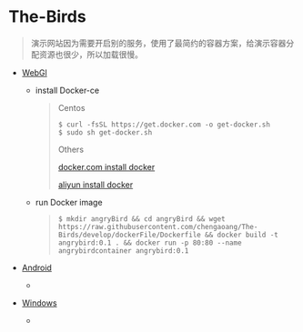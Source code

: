 # The-Birds

> 演示网站因为需要开启别的服务，使用了最简约的容器方案，给演示容器分配资源也很少，所以加载很慢。

- [WebGl]()

  - install Docker-ce

    > Centos
    >
    > ```shell
    > $ curl -fsSL https://get.docker.com -o get-docker.sh
    > $ sudo sh get-docker.sh
    > ```
    >
    > Others
    >
    > [docker.com install docker](https://docs.docker.com/install/linux/docker-ce/centos/#install-using-the-convenience-script)
    >
    > [aliyun install docker](https://yq.aliyun.com/articles/110806?spm=a2c4e.11153940.0.0.52027e291Wei2v)
    
  - run Docker image
  
    > ```shell
    > $ mkdir angryBird && cd angryBird && wget https://raw.githubusercontent.com/chengaoang/The-Birds/develop/dockerFile/Dockerfile && docker build -t angrybird:0.1 . && docker run -p 80:80 --name angrybirdcontainer angrybird:0.1
    > ```
  
- [Android]()

  - 

- [Windows]()

  - 
